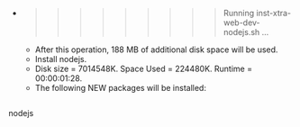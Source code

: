 * >>>>>>>>> Running inst-xtra-web-dev-nodejs.sh ...
  * After this operation, 188 MB of additional disk space will be used.
  * Install nodejs.
  * Disk size = 7014548K. Space Used = 224480K. Runtime = 00:00:01:28.
  * The following NEW packages will be installed:
  ```bash
nodejs
  ```
